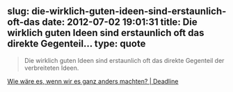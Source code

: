 slug: die-wirklich-guten-ideen-sind-erstaunlich-oft-das
date: 2012-07-02 19:01:31
title: Die wirklich guten Ideen sind erstaunlich oft das direkte Gegenteil...
type: quote
---

> Die wirklich guten Ideen sind erstaunlich oft das direkte Gegenteil der verbreiteten Ideen.

[Wie wäre es, wenn wir es ganz anders machten? | Deadline](http://blog.tagesanzeiger.ch/deadline/index.php/958/wie-ware-es-wenn-wir-es-ganz-anders-machten/)
